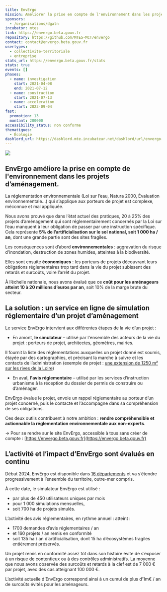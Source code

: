```yaml
---
title: EnvErgo
mission: Améliorer la prise en compte de l'environnement dans les projets d'aménagement
sponsors:
  - /organisations/dgaln
incubator: mtes
link: https://envergo.beta.gouv.fr
repository: https://github.com/MTES-MCT/envergo
contact: contact@envergo.beta.gouv.fr
usertypes:
  - collectivite-territoriale
  - entreprise
stats_url: https://envergo.beta.gouv.fr/stats
stats: true
events: []
phases:
  - name: investigation
    start: 2021-04-08
    end: 2021-07-12
  - name: construction
    start: 2021-07-13
  - name: acceleration
    start: 2023-09-04
fast:
  promotion: 13
  montant: 200000
accessibility_status: non conforme
thematiques:
  - Écologie
dashlord_url: https://dashlord.mte.incubateur.net/dashlord/url/envergo-beta-gouv-fr/
---
```

![](/img/netlifycms/envergo.jpg)

## EnvErgo améliore la prise en compte de l'environnement dans les projets d’aménagement.

La réglementation environnementale (Loi sur l’eau, Natura 2000, Évaluation environnementale…) qui s’applique aux porteurs de projet est complexe, méconnue et mal appliquée.

Nous avons prouvé que dans l’état actuel des pratiques, 20 à 25% des projets d’aménagement qui sont réglementairement concernés par la Loi sur l’eau manquent à leur obligation de passer par une instruction spécifique. Cela représente **5% de l’artificialisation sur le sol national, soit 1 000 ha / an**, dont une grande partie sont des sites fragiles.

Les conséquences sont d’abord **environnementales** : aggravation du risque d'inondation, destruction de zones humides, atteintes à la biodiversité. 

Elles sont ensuite **économiques** : les porteurs de projets découvrant leurs obligations réglementaires trop tard dans la vie du projet subissent des retards et surcoûts, voire l’arrêt du projet. 

À l’échelle nationale, nous avons évalué que ce **coût pour les aménageurs atteint 10 à 20 millions d’euros par an**, soit 10% de la marge brute du secteur.


## La solution : un service en ligne de simulation réglementaire d’un projet d’aménagement

Le service EnvErgo intervient aux différentes étapes de la vie d’un projet :

* En amont, **le simulateur** – utilisé par l'ensemble des acteurs de la vie du projet : porteurs de projet, architectes, géomètres, mairies.

Il fournit la liste des réglementations auxquelles un projet donné est soumis, étayée par des cartographies, et précisant la marche à suivre et les contacts de l’administration (exemple de projet : [une extension de 1250 m² sur les rives de la Loire](https://envergo.beta.gouv.fr/simulateur/resultat/?created_surface=1250&existing_surface=1000&lng=-1.83425&lat=47.20490&is_lotissement=non))

* En aval, **l'avis réglementaire** – utilisé par les services d’instruction urbanisme à la réception du dossier de permis de construire ou d’aménager.

EnvErgo évalue le projet, envoie un rappel réglementaire au porteur d’un projet concerné, puis le contacte et l’accompagne dans sa compréhension de ses obligations.

Ces deux outils contribuent à notre ambition : **rendre compréhensible et actionnable la réglementation environnementale aux non-experts**.

→ Pour se rendre sur le site EnvErgo, accessible à tous sans créer de compte : [https://envergo.beta.gouv.fr](https://envergo.beta.gouv.fr)

## L’activité et l’impact d’EnvErgo sont évalués en continu

Début 2024, EnvErgo est disponible dans [16 départements](https://envergo.beta.gouv.fr/foire-aux-questions/departments-disponibles/) et va s’étendre progressivement à l’ensemble du territoire, outre-mer compris.

À cette date, le simulateur EnvErgo est utilisé : 
- par plus de 450 utilisateurs uniques par mois
- pour 1 000 simulations mensuelles,
- soit 700 ha de projets simulés.

L’activité des avis réglementaires, en rythme annuel :
atteint :
- 1700 demandes d’avis réglementaires / an
- et 160 projets / an remis en conformité
- soit 135 ha / an d’artificialisation, dont 15 ha d’écosystèmes fragiles entièrement préservés.

Un projet remis en conformité assez tôt dans son histoire évite de s’exposer à un risque de contentieux ou à des contrôles administratifs. La moyenne que nous avons observée des surcoûts et retards à la clef est de 7 000 € par projet, avec des cas atteignant 100 000 €.

L’activité actuelle d’EnvErgo correspond ainsi à un cumul de plus d’1m€ / an de surcoûts évités pour les aménageurs.
